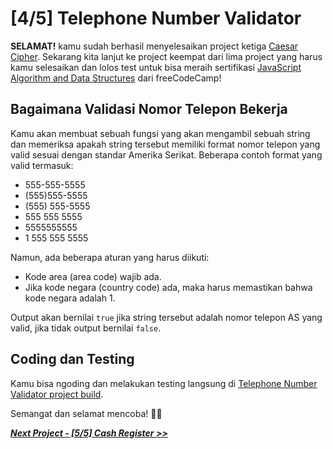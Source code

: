 # [4/5] Telephone Number Validator

**SELAMAT!** kamu sudah berhasil menyelesaikan project ketiga [Caesar Cipher](https://github.com/dipintoo/freeCodeCamp_Caesars-Cipher). Sekarang kita lanjut ke project keempat dari lima project yang harus kamu selesaikan dan lolos test untuk bisa meraih sertifikasi [JavaScript Algorithm and Data Structures](https://www.freecodecamp.org/learn/javascript-algorithms-and-data-structures/) dari freeCodeCamp!

## Bagaimana Validasi Nomor Telepon Bekerja

Kamu akan membuat sebuah fungsi yang akan mengambil sebuah string dan memeriksa apakah string tersebut memiliki format nomor telepon yang valid sesuai dengan standar Amerika Serikat. Beberapa contoh format yang valid termasuk:

- 555-555-5555
- (555)555-5555
- (555) 555-5555
- 555 555 5555
- 5555555555
- 1 555 555 5555

Namun, ada beberapa aturan yang harus diikuti:

- Kode area (area code) wajib ada.
- Jika kode negara (country code) ada, maka harus memastikan bahwa kode negara adalah 1.

Output akan bernilai `true` jika string tersebut adalah nomor telepon AS yang valid, jika tidak output bernilai `false`.

## Coding dan Testing

Kamu bisa ngoding dan melakukan testing langsung di [Telephone Number Validator project build](https://www.freecodecamp.org/learn/javascript-algorithms-and-data-structures/javascript-algorithms-and-data-structures-projects/telephone-number-validator).  


Semangat dan selamat mencoba! 🚀📜  


[***Next Project - [5/5] Cash Register >>***]()
